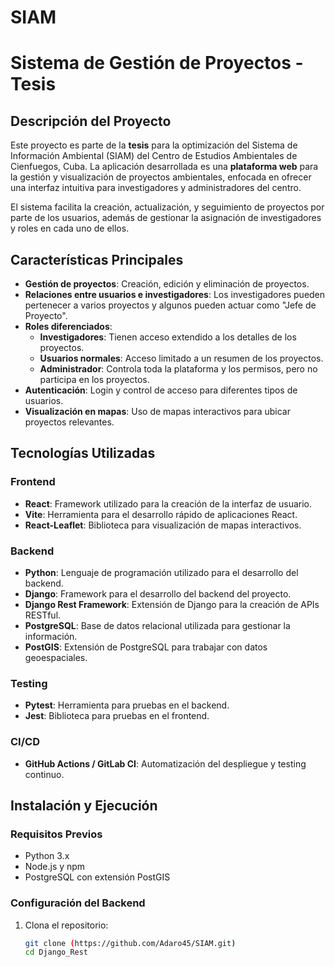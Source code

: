 # SIAM
# Sistema de Gestión de Proyectos - Tesis

## Descripción del Proyecto

Este proyecto es parte de la **tesis** para la optimización del Sistema de Información Ambiental (SIAM) del Centro de Estudios Ambientales de Cienfuegos, Cuba. La aplicación desarrollada es una **plataforma web** para la gestión y visualización de proyectos ambientales, enfocada en ofrecer una interfaz intuitiva para investigadores y administradores del centro. 

El sistema facilita la creación, actualización, y seguimiento de proyectos por parte de los usuarios, además de gestionar la asignación de investigadores y roles en cada uno de ellos.

## Características Principales

- **Gestión de proyectos**: Creación, edición y eliminación de proyectos.
- **Relaciones entre usuarios e investigadores**: Los investigadores pueden pertenecer a varios proyectos y algunos pueden actuar como "Jefe de Proyecto".
- **Roles diferenciados**:
  - **Investigadores**: Tienen acceso extendido a los detalles de los proyectos.
  - **Usuarios normales**: Acceso limitado a un resumen de los proyectos.
  - **Administrador**: Controla toda la plataforma y los permisos, pero no participa en los proyectos.
- **Autenticación**: Login y control de acceso para diferentes tipos de usuarios.
- **Visualización en mapas**: Uso de mapas interactivos para ubicar proyectos relevantes.

## Tecnologías Utilizadas

### **Frontend**
- **React**: Framework utilizado para la creación de la interfaz de usuario.
- **Vite**: Herramienta para el desarrollo rápido de aplicaciones React.
- **React-Leaflet**: Biblioteca para visualización de mapas interactivos.

### **Backend**
- **Python**: Lenguaje de programación utilizado para el desarrollo del backend.
- **Django**: Framework para el desarrollo del backend del proyecto.
- **Django Rest Framework**: Extensión de Django para la creación de APIs RESTful.
- **PostgreSQL**: Base de datos relacional utilizada para gestionar la información.
- **PostGIS**: Extensión de PostgreSQL para trabajar con datos geoespaciales.

### **Testing**
- **Pytest**: Herramienta para pruebas en el backend.
- **Jest**: Biblioteca para pruebas en el frontend.

### **CI/CD**
- **GitHub Actions / GitLab CI**: Automatización del despliegue y testing continuo.

## Instalación y Ejecución

### Requisitos Previos
- Python 3.x
- Node.js y npm
- PostgreSQL con extensión PostGIS

### Configuración del Backend
1. Clona el repositorio:
   ```bash
   git clone (https://github.com/Adaro45/SIAM.git)
   cd Django_Rest
